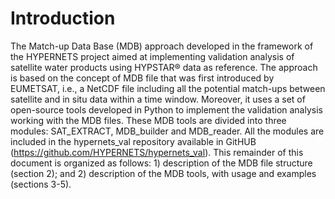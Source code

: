 # **Introduction**

The Match-up Data Base (MDB) approach developed in the framework of the HYPERNETS project aimed at implementing validation analysis of satellite water products using HYPSTAR® data as reference. 
The approach is based on the concept of MDB file that was first introduced by EUMETSAT, i.e., a NetCDF file including all the potential match-ups between satellite and in situ data within a time window. 
Moreover, it uses a set of open-source tools developed in Python to implement the validation analysis working with the MDB files. These MDB tools are divided into three modules: SAT_EXTRACT, MDB_builder and MDB_reader. All the modules are included in the hypernets_val repository available in GitHUB (https://github.com/HYPERNETS/hypernets_val).
This remainder of this document is organized as follows: 1) description of the MDB file structure (section 2); and 2) description of the MDB tools, with usage and examples (sections 3-5).
